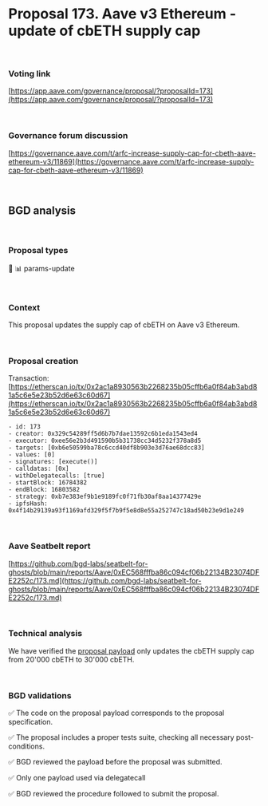 # Proposal 173. Aave v3 Ethereum - update of cbETH supply cap

<br>

### Voting link

[https://app.aave.com/governance/proposal/?proposalId=173](https://app.aave.com/governance/proposal/?proposalId=173)

<br>

### Governance forum discussion

[https://governance.aave.com/t/arfc-increase-supply-cap-for-cbeth-aave-ethereum-v3/11869](https://governance.aave.com/t/arfc-increase-supply-cap-for-cbeth-aave-ethereum-v3/11869)

<br>

## BGD analysis

<br>

### Proposal types

:wrench: :bar_chart: params-update

<br>

### Context

This proposal updates the supply cap of cbETH on Aave v3 Ethereum.

<br>

### Proposal creation

Transaction: [https://etherscan.io/tx/0x2ac1a8930563b2268235b05cffb6a0f84ab3abd81a5c6e5e23b52d6e63c60d67](https://etherscan.io/tx/0x2ac1a8930563b2268235b05cffb6a0f84ab3abd81a5c6e5e23b52d6e63c60d67)

```
- id: 173
- creator: 0x329c54289ff5d6b7b7dae13592c6b1eda1543ed4
- executor: 0xee56e2b3d491590b5b31738cc34d5232f378a8d5
- targets: [0xb6e50599ba78c6ccd40df8b903e3d76ae68dcc83]
- values: [0]
- signatures: [execute()]
- calldatas: [0x]
- withDelegatecalls: [true]
- startBlock: 16784382
- endBlock: 16803582
- strategy: 0xb7e383ef9b1e9189fc0f71fb30af8aa14377429e
- ipfsHash: 0x4f14b29139a93f1169afd329f5f7b9f5e8d8e55a252747c18ad50b23e9d1e249
```

<br>

### Aave Seatbelt report

[https://github.com/bgd-labs/seatbelt-for-ghosts/blob/main/reports/Aave/0xEC568fffba86c094cf06b22134B23074DFE2252c/173.md](https://github.com/bgd-labs/seatbelt-for-ghosts/blob/main/reports/Aave/0xEC568fffba86c094cf06b22134B23074DFE2252c/173.md)

<br>

### Technical analysis

We have verified the [proposal payload](https://etherscan.io/address/0xb6e50599ba78c6ccd40df8b903e3d76ae68dcc83#code#F15#L1) only updates the cbETH supply cap from 20'000 cbETH to 30'000 cbETH.

<br>

### BGD validations

:white_check_mark: The code on the proposal payload corresponds to the proposal specification.

:white_check_mark: The proposal includes a proper tests suite, checking all necessary post-conditions.

:white_check_mark: BGD reviewed the payload before the proposal was submitted.

:white_check_mark: Only one payload used via delegatecall

:white_check_mark: BGD reviewed the procedure followed to submit the proposal.
